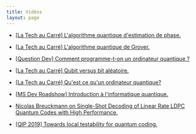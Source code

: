 ```yaml
---
title: Vidéos
layout: page
---
```


* [[La Tech au Carré] L'algorithme quantique d'estimation de phase.](https://www.youtube.com/watch?v=7_8hvR5-wmY)

<p></p>

* [[La Tech au Carré] L'algorithme quantique de Grover.](https://www.youtube.com/watch?v=3PB3-3RKLH4&feature=emb_logo)

<p></p>


* [[Question Dev] Comment programme-t-on un ordinateur quantique ?](https://www.youtube.com/watch?v=_9ALuc5hoMY)

<p></p>

* [[La Tech au Carré] Qubit versus bit aléatoire.](https://www.youtube.com/watch?v=MV3G9mu9xQA&feature=emb_logo)

<p></p>

* [[La Tech au Carré] Qu'est ce qu'un ordinateur quantique?](https://www.youtube.com/watch?v=kletYD2UFTs&t=1s)

<p></p>

* [[MS Dev Roadshow] Introduction à l'informatique quantique.](https://www.youtube.com/watch?v=uQhyl_7dmzE&feature=emb_logo)

<p></p>

* [Nicolas Breuckmann on Single-Shot Decoding of Linear Rate LDPC Quantum Codes with High Performance.](https://www.youtube.com/watch?v=7DTk7Wu0qGI&feature=emb_logo)

<p></p>

* [[QIP 2019] Towards local testability for quantum coding.](https://www.youtube.com/watch?v=VDX76AlORUM&list=PLGdMsPGuoD25wLgnY7RBoTAxsnQEMsNA0&index=56&t=1247s)